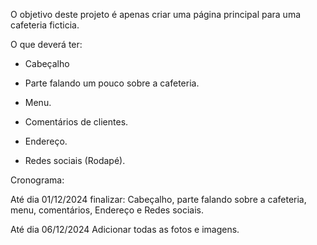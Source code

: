 O objetivo deste projeto é apenas criar uma página principal para uma cafeteria ficticia.

O que deverá ter:

- Cabeçalho

- Parte falando um pouco sobre a cafeteria.

- Menu.

- Comentários de clientes.

- Endereço.

- Redes sociais (Rodapé).

Cronograma:

Até dia 01/12/2024 finalizar: Cabeçalho, parte falando sobre a cafeteria, menu, comentários, Endereço e Redes sociais.

Até dia 06/12/2024 Adicionar todas as fotos e imagens.
